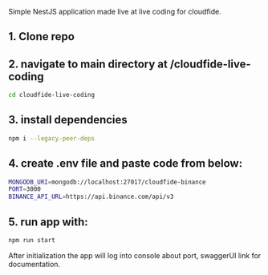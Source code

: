 Simple NestJS application made live at live coding for cloudfide.

## 1. Clone repo
## 2. navigate to main directory at /cloudfide-live-coding
```bash
cd cloudfide-live-coding
```

## 3. install dependencies
```bash
npm i --legacy-peer-deps
```

## 4. create .env file and paste code from below:
```bash
MONGODB_URI=mongodb://localhost:27017/cloudfide-binance
PORT=3000
BINANCE_API_URL=https://api.binance.com/api/v3
```

## 5. run app with:
```bash
npm run start
```

After initialization the app will log into console about port, swaggerUI link for documentation.